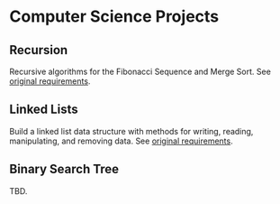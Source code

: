 # Computer Science Projects

## Recursion

Recursive algorithms for the Fibonacci Sequence and Merge Sort. See [original requirements](https://www.theodinproject.com/lessons/javascript-recursion).

## Linked Lists

Build a linked list data structure with methods for writing, reading, manipulating, and removing data. See [original requirements](https://www.theodinproject.com/lessons/javascript-linked-lists).

## Binary Search Tree

TBD.
